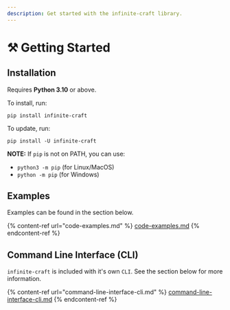 ```yaml
---
description: Get started with the infinite-craft library.
---
```


# ⚒️ Getting Started

## Installation

Requires **Python 3.10** or above.

To install, run:

```
pip install infinite-craft
```

To update, run:

```
pip install -U infinite-craft
```

**NOTE:** If `pip` is not on PATH, you can use:

* `python3 -m pip` (for Linux/MacOS)
* `python -m pip` (for Windows)

## Examples

Examples can be found in the section below.

{% content-ref url="code-examples.md" %}
[code-examples.md](code-examples.md)
{% endcontent-ref %}

## Command Line Interface (CLI)

`infinite-craft` is included with it's own `CLI`. See the section below for more information.

{% content-ref url="command-line-interface-cli.md" %}
[command-line-interface-cli.md](command-line-interface-cli.md)
{% endcontent-ref %}
